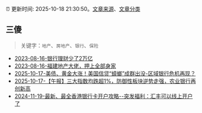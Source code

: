:alarm_clock: 更新时间: 2025-10-18 21:30:50。[文章来源](/README.md)、[文章分类](/TAGS.md)

## 三傻


> 关键字：`地产`、`房地产`、`银行`、`保险`



- [2023-08-16-银行理财少了2万亿](https://www.aicaijing.com.cn/article/18565) 
- [2023-08-16-福建地产大佬，押上全部身家](https://www.aicaijing.com.cn/article/18567) 
- [2025-10-17-美债、黄金大涨！美国信贷“蟑螂”成群出没-区域银行危机再现？](https://www.cls.cn/detail/2172233) 
- [2025-10-17-【午报】三大指数均跌超1%，防御性板块逆势走强，农业银行再创新高](https://www.cls.cn/detail/2172450) 
- [2024-11-19-最新、最全香港银行卡开户攻略--突发福利：汇丰可以线上开户了](https://xueqiu.com/8108653112/313443790) 
